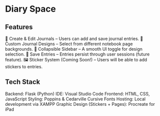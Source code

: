 # Diary Space
## Features
📝 Create & Edit Journals – Users can add and save journal entries.
🎨 Custom Journal Designs – Select from different notebook page backgrounds.
📂 Collapsible Sidebar – A smooth UI toggle for design selection.
💾 Save Entries – Entries persist through user sessions (future feature).
🖼 Sticker System (Coming Soon!) – Users will be able to add stickers to entries.
## Tech Stack
Backend: Flask (Python)
IDE: Visual Studio Code
Frontend: HTML, CSS, JavaScript
Styling: Poppins & Cedarville Cursive Fonts
Hosting: Local development via XAMPP
Graphic Design (Stickers + Pages): Procreate for iPad
